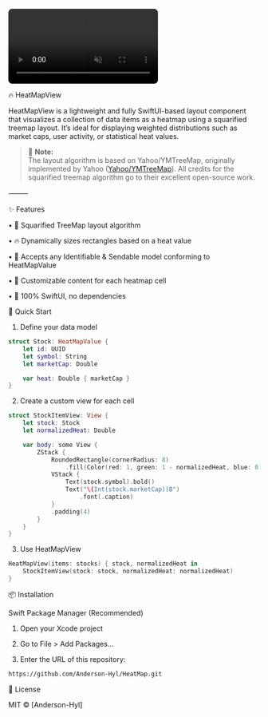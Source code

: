 
<video src="Screenshots/heatmap.mp4" autoplay loop muted playsinline style="max-width: 100%; border-radius: 8px;"></video>

🔥 HeatMapView

HeatMapView is a lightweight and fully SwiftUI-based layout component that visualizes a collection of data items as a heatmap using a squarified treemap layout. It’s ideal for displaying weighted distributions such as market caps, user activity, or statistical heat values.

> 📝 **Note:**  
> The layout algorithm is based on Yahoo/YMTreeMap, originally implemented by Yahoo ([Yahoo/YMTreeMap](https://github.com/yahoo/YMTreeMap.git)).
All credits for the squarified treemap algorithm go to their excellent open-source work.

⸻

✨ Features

• 📐 Squarified TreeMap layout algorithm

• 🔥 Dynamically sizes rectangles based on a heat value

• 🧱 Accepts any Identifiable & Sendable model conforming to HeatMapValue

• 🎨 Customizable content for each heatmap cell

• 🧪 100% SwiftUI, no dependencies

🚀 Quick Start

1. Define your data model

```swift
struct Stock: HeatMapValue {
    let id: UUID
    let symbol: String
    let marketCap: Double

    var heat: Double { marketCap }
}
```

2. Create a custom view for each cell

```swift
struct StockItemView: View {
    let stock: Stock
    let normalizedHeat: Double

    var body: some View {
        ZStack {
            RoundedRectangle(cornerRadius: 8)
                .fill(Color(red: 1, green: 1 - normalizedHeat, blue: 0)) // heat → red-yellow
            VStack {
                Text(stock.symbol).bold()
                Text("\(Int(stock.marketCap))B")
                    .font(.caption)
            }
            .padding(4)
        }
    }
}
```

3. Use HeatMapView

```swift
HeatMapView(items: stocks) { stock, normalizedHeat in
    StockItemView(stock: stock, normalizedHeat: normalizedHeat)
}
```

📦 Installation

Swift Package Manager (Recommended)

1. Open your Xcode project

2. Go to File > Add Packages…

3. Enter the URL of this repository:

```bash
https://github.com/Anderson-Hyl/HeatMap.git
```

🪪 License

MIT © [Anderson-Hyl]
